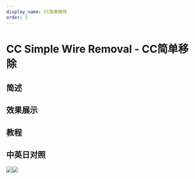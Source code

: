 ```yaml
---
display_name: CC简单移除
order: 2
---
```


# CC Simple Wire Removal - CC简单移除

## 简述

## 效果展示

## 教程

## 中英日对照

![](https://mir.yuelili.com/user/AE/effects/AE-Effects-Keying-CC_Simple_Wire_Removal.png)![](https://mir.yuelili.com/user/AE/effects/AE-Effects-Keying-CC_Simple_Wire_Removal_cn.png)
